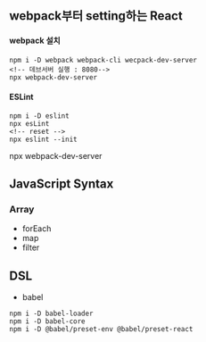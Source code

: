 ## webpack부터 setting하는 React

#### webpack 설치

```
npm i -D webpack webpack-cli wecpack-dev-server
<!-- 데브서버 실행 : 8080-->
npx webpack-dev-server
```

#### ESLint

```
npm i -D eslint
npx esLint
<!-- reset -->
npx eslint --init
```

npx webpack-dev-server

## JavaScript Syntax

### Array

- forEach
- map
- filter



## DSL
 - babel
 ```
 npm i -D babel-loader
 npm i -D babel-core
 npm i -D @babel/preset-env @babel/preset-react
 ```